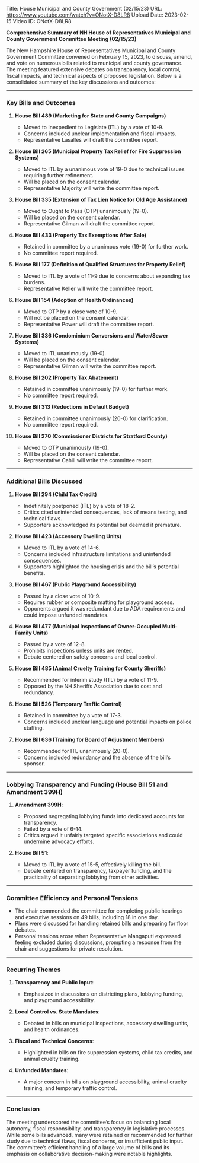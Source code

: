 Title: House Municipal and County Government (02/15/23)
URL: https://www.youtube.com/watch?v=ONotX-D8LR8
Upload Date: 2023-02-15
Video ID: ONotX-D8LR8

**Comprehensive Summary of NH House of Representatives Municipal and County Government Committee Meeting (02/15/23)**

The New Hampshire House of Representatives Municipal and County Government Committee convened on February 15, 2023, to discuss, amend, and vote on numerous bills related to municipal and county governance. The meeting featured extensive debates on transparency, local control, fiscal impacts, and technical aspects of proposed legislation. Below is a consolidated summary of the key discussions and outcomes:

---

### **Key Bills and Outcomes**

1. **House Bill 489 (Marketing for State and County Campaigns)**  
   - Moved to Inexpedient to Legislate (ITL) by a vote of 10-9.  
   - Concerns included unclear implementation and fiscal impacts.  
   - Representative Lasalles will draft the committee report.

2. **House Bill 265 (Municipal Property Tax Relief for Fire Suppression Systems)**  
   - Moved to ITL by a unanimous vote of 19-0 due to technical issues requiring further refinement.  
   - Will be placed on the consent calendar.  
   - Representative Majority will write the committee report.

3. **House Bill 335 (Extension of Tax Lien Notice for Old Age Assistance)**  
   - Moved to Ought to Pass (OTP) unanimously (19-0).  
   - Will be placed on the consent calendar.  
   - Representative Gilman will draft the committee report.

4. **House Bill 433 (Property Tax Exemptions After Sale)**  
   - Retained in committee by a unanimous vote (19-0) for further work.  
   - No committee report required.

5. **House Bill 177 (Definition of Qualified Structures for Property Relief)**  
   - Moved to ITL by a vote of 11-9 due to concerns about expanding tax burdens.  
   - Representative Keller will write the committee report.

6. **House Bill 154 (Adoption of Health Ordinances)**  
   - Moved to OTP by a close vote of 10-9.  
   - Will not be placed on the consent calendar.  
   - Representative Power will draft the committee report.

7. **House Bill 336 (Condominium Conversions and Water/Sewer Systems)**  
   - Moved to ITL unanimously (19-0).  
   - Will be placed on the consent calendar.  
   - Representative Gilman will write the committee report.

8. **House Bill 202 (Property Tax Abatement)**  
   - Retained in committee unanimously (19-0) for further work.  
   - No committee report required.

9. **House Bill 313 (Reductions in Default Budget)**  
   - Retained in committee unanimously (20-0) for clarification.  
   - No committee report required.

10. **House Bill 270 (Commissioner Districts for Stratford County)**  
    - Moved to OTP unanimously (19-0).  
    - Will be placed on the consent calendar.  
    - Representative Cahill will write the committee report.

---

### **Additional Bills Discussed**

1. **House Bill 294 (Child Tax Credit)**  
   - Indefinitely postponed (ITL) by a vote of 18-2.  
   - Critics cited unintended consequences, lack of means testing, and technical flaws.  
   - Supporters acknowledged its potential but deemed it premature.

2. **House Bill 423 (Accessory Dwelling Units)**  
   - Moved to ITL by a vote of 14-6.  
   - Concerns included infrastructure limitations and unintended consequences.  
   - Supporters highlighted the housing crisis and the bill’s potential benefits.

3. **House Bill 467 (Public Playground Accessibility)**  
   - Passed by a close vote of 10-9.  
   - Requires rubber or composite matting for playground access.  
   - Opponents argued it was redundant due to ADA requirements and could impose unfunded mandates.

4. **House Bill 477 (Municipal Inspections of Owner-Occupied Multi-Family Units)**  
   - Passed by a vote of 12-8.  
   - Prohibits inspections unless units are rented.  
   - Debate centered on safety concerns and local control.

5. **House Bill 485 (Animal Cruelty Training for County Sheriffs)**  
   - Recommended for interim study (ITL) by a vote of 11-9.  
   - Opposed by the NH Sheriffs Association due to cost and redundancy.

6. **House Bill 526 (Temporary Traffic Control)**  
   - Retained in committee by a vote of 17-3.  
   - Concerns included unclear language and potential impacts on police staffing.

7. **House Bill 636 (Training for Board of Adjustment Members)**  
   - Recommended for ITL unanimously (20-0).  
   - Concerns included redundancy and the absence of the bill’s sponsor.

---

### **Lobbying Transparency and Funding (House Bill 51 and Amendment 399H)**

1. **Amendment 399H**:  
   - Proposed segregating lobbying funds into dedicated accounts for transparency.  
   - Failed by a vote of 6-14.  
   - Critics argued it unfairly targeted specific associations and could undermine advocacy efforts.

2. **House Bill 51**:  
   - Moved to ITL by a vote of 15-5, effectively killing the bill.  
   - Debate centered on transparency, taxpayer funding, and the practicality of separating lobbying from other activities.

---

### **Committee Efficiency and Personal Tensions**

- The chair commended the committee for completing public hearings and executive sessions on 49 bills, including 18 in one day.  
- Plans were discussed for handling retained bills and preparing for floor debates.  
- Personal tensions arose when Representative Mangaputi expressed feeling excluded during discussions, prompting a response from the chair and suggestions for private resolution.

---

### **Recurring Themes**

1. **Transparency and Public Input**:  
   - Emphasized in discussions on districting plans, lobbying funding, and playground accessibility.

2. **Local Control vs. State Mandates**:  
   - Debated in bills on municipal inspections, accessory dwelling units, and health ordinances.

3. **Fiscal and Technical Concerns**:  
   - Highlighted in bills on fire suppression systems, child tax credits, and animal cruelty training.

4. **Unfunded Mandates**:  
   - A major concern in bills on playground accessibility, animal cruelty training, and temporary traffic control.

---

### **Conclusion**

The meeting underscored the committee’s focus on balancing local autonomy, fiscal responsibility, and transparency in legislative processes. While some bills advanced, many were retained or recommended for further study due to technical flaws, fiscal concerns, or insufficient public input. The committee’s efficient handling of a large volume of bills and its emphasis on collaborative decision-making were notable highlights.
